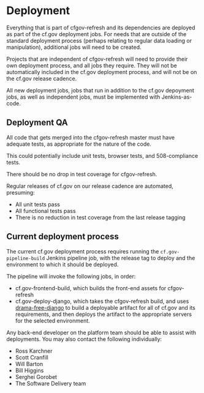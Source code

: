 # Deployment

Everything that is part of cfgov-refresh and its dependencies are deployed as part of the cf.gov deployment jobs. For needs that are outside of the standard deployment process (perhaps relating to regular data loading or manipulation), additional jobs will need to be created.

Projects that are independent of cfgov-refresh will need to provide their own deployment process, and all jobs they require. They will not be automatically included in the cf.gov deployment process, and will not be on the cf.gov release cadence. 

All new deployment jobs, jobs that run in addition to the cf.gov depoyment jobs, as well as independent jobs, must be implemented with Jenkins-as-code.

## Deployment QA

All code that gets merged into the cfgov-refresh master must have adequate tests, as appropriate for the nature of the code. 

This could potentially include unit tests, browser tests, and 508-compliance tests.

There should be no drop in test coverage for cfgov-refresh.

Regular releases of cf.gov on our release cadence are automated, presuming:

- All unit tests pass 
- All functional tests pass
- There is no reduction in test coverage from the last release tagging

## Current deployment process

The current cf.gov deployment process requires running the `cf.gov-pipeline-build` Jenkins pipeline job, with the release tag to deploy and the environment to which it should be deployed.

The pipeline will invoke the following jobs, in order:

- cf.gov-frontend-build, which builds the front-end assets for cfgov-refresh
- cf.gov-deploy-django, which takes the cfgov-refresh build, and uses [drama-free-django](https://github.com/cfpb/drama-free-django) to build a deployable artifact for all of cf.gov and its requirements, and then deploys the artifact to the appropriate servers for the selected environment.

Any back-end developer on the platform team should be able to assist with deployments. You may also contact the following individually:

- Ross Karchner
- Scott Cranfill
- Will Barton
- Bill Higgins
- Serghei Gorobet
- The Software Delivery team
